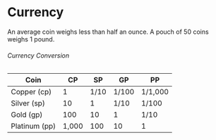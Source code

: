 # Currency
An average coin weighs less than half an ounce. A pouch of 50 coins weighs 1 pound.
###### Currency Conversion
| Coin          | CP    | SP   | GP    | PP      |
| ------------- | ----- | ---- | ----- | ------- |
| Copper (cp)   | 1     | 1/10 | 1/100 | 1/1,000 |
| Silver (sp)   | 10    | 1    | 1/10  | 1/100   |
| Gold (gp)     | 100   | 10   | 1     | 1/10    |
| Platinum (pp) | 1,000 | 100  | 10    | 1       |
